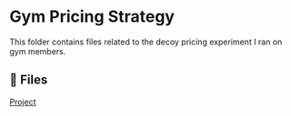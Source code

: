 #  Gym Pricing Strategy

This folder contains files related to the decoy pricing experiment I ran on gym members.

## 📄 Files
[Project](./DecoyProject.pdf)
